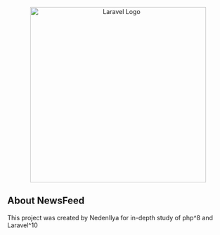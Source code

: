 <p align="center"><a href="http://127.0.0.1:8000/" target="_blank"><img src="http://127.0.0.1:8000/images/logo.jpg" width="400" alt="Laravel Logo"></a></p>

 

## About NewsFeed

This project was created by NedenIlya for in-depth study of php^8 and Laravel^10